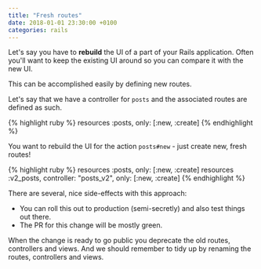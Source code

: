 ```yaml
---
title: "Fresh routes"
date: 2018-01-01 23:30:00 +0100
categories: rails
---
```


Let's say you have to __rebuild__ the UI of a part of your Rails application.
Often you'll want to keep the existing UI around so you can compare it with the new UI.

This can be accomplished easily by defining new routes.

Let's say that we have a controller for `posts` and the associated routes are defined as such.

{% highlight ruby %}
resources :posts, only: [:new, :create]
{% endhighlight %}

You want to rebuild the UI for the action `posts#new` - just create new, fresh routes!

{% highlight ruby %}
resources :posts, only: [:new, :create]
resources :v2_posts, controller: "posts_v2", only: [:new, :create]
{% endhighlight %}

There are several, nice side-effects with this approach:

- You can roll this out to production (semi-secretly) and also test things out there.
- The PR for this change will be mostly green.

When the change is ready to go public you deprecate the old routes, controllers and views.
And we should remember to tidy up by renaming the routes, controllers and views.
